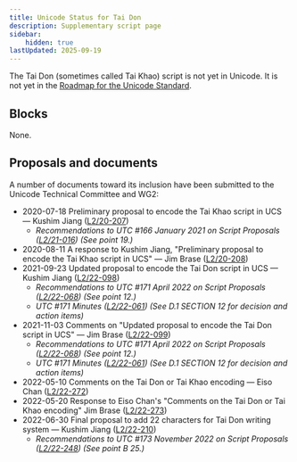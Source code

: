 ```yaml
---
title: Unicode Status for Tai Don
description: Supplementary script page
sidebar:
    hidden: true
lastUpdated: 2025-09-19
---
```


The Tai Don (sometimes called Tai Khao) script is not yet in Unicode. It is not yet in the [Roadmap for the Unicode Standard](http://www.unicode.org/roadmaps/smp/).

## Blocks

None.

## Proposals and documents

A number of documents toward its inclusion have been submitted to the Unicode Technical Committee and WG2:
- 2020-07-18 Preliminary proposal to encode the Tai Khao script in UCS — Kushim Jiang ([L2/20-207](http://www.unicode.org/cgi-bin/GetMatchingDocs.pl?L2/20-207))
  - _Recommendations to UTC #166 January 2021 on Script Proposals ([L2/21-016](https://www.unicode.org/L2/L2021/21016r-script-adhoc-rept.pdf)) (See point 19.)_
- 2020-08-11 A response to Kushim Jiang, "Preliminary proposal to encode the Tai Khao script in UCS" — Jim Brase ([L2/20-208](http://www.unicode.org/cgi-bin/GetMatchingDocs.pl?L2/20-208))
- 2021-09-23 Updated proposal to encode the Tai Don script in UCS — Kushim Jiang ([L2/22-098](http://www.unicode.org/cgi-bin/GetMatchingDocs.pl?L2/22-098))
  - _Recommendations to UTC #171 April 2022 on Script Proposals ([L2/22-068](http://www.unicode.org/cgi-bin/GetMatchingDocs.pl?L2/22-068)) (See point 12.)_
  - _UTC #171 Minutes ([L2/22-061](https://www.unicode.org/L2/L2022/22061.htm)) (See D.1 SECTION 12 for decision and action items)_
- 2021-11-03 Comments on "Updated proposal to encode the Tai Don script in UCS" — Jim Brase ([L2/22-099](http://www.unicode.org/cgi-bin/GetMatchingDocs.pl?L2/22-099))
  - _Recommendations to UTC #171 April 2022 on Script Proposals ([L2/22-068](http://www.unicode.org/cgi-bin/GetMatchingDocs.pl?L2/22-068)) (See point 12.)_
  - _UTC #171 Minutes ([L2/22-061](https://www.unicode.org/L2/L2022/22061.htm)) (See D.1 SECTION 12 for decision and action items)_
- 2022-05-10 Comments on the Tai Don or Tai Khao encoding — Eiso Chan ([L2/22-272](http://www.unicode.org/cgi-bin/GetMatchingDocs.pl?L2/22-272))
- 2022-05-20 Response to Eiso Chan's "Comments on the Tai Don or Tai Khao encoding" Jim Brase ([L2/22-273](http://www.unicode.org/cgi-bin/GetMatchingDocs.pl?L2/22-273))
- 2022-06-30 Final proposal to add 22 characters for Tai Don writing system — Kushim Jiang ([L2/22-210](http://www.unicode.org/cgi-bin/GetMatchingDocs.pl?L2/22-210))
  - _Recommendations to UTC #173 November 2022 on Script Proposals ([L2/22-248](https://www.unicode.org/cgi-bin/GetMatchingDocs.pl?L2/22-248)) (See point B 25.)_
